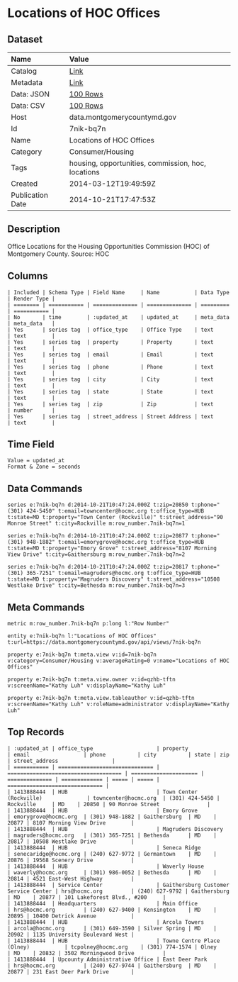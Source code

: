 # Locations of HOC Offices

## Dataset

| Name | Value |
| :--- | :---- |
| Catalog | [Link](https://catalog.data.gov/dataset/locations-of-hoc-offices-9ebc4) |
| Metadata | [Link](https://data.montgomerycountymd.gov/api/views/7nik-bq7n) |
| Data: JSON | [100 Rows](https://data.montgomerycountymd.gov/api/views/7nik-bq7n/rows.json?max_rows=100) |
| Data: CSV | [100 Rows](https://data.montgomerycountymd.gov/api/views/7nik-bq7n/rows.csv?max_rows=100) |
| Host | data.montgomerycountymd.gov |
| Id | 7nik-bq7n |
| Name | Locations of HOC Offices |
| Category | Consumer/Housing |
| Tags | housing, opportunities, commission, hoc, locations |
| Created | 2014-03-12T19:49:59Z |
| Publication Date | 2014-10-21T17:47:53Z |

## Description

Office Locations for the Housing Opportunities Commission (HOC) of Montgomery County. Source: HOC

## Columns

```ls
| Included | Schema Type | Field Name     | Name           | Data Type | Render Type |
| ======== | =========== | ============== | ============== | ========= | =========== |
| No       | time        | :updated_at    | updated_at     | meta_data | meta_data   |
| Yes      | series tag  | office_type    | Office Type    | text      | text        |
| Yes      | series tag  | property       | Property       | text      | text        |
| Yes      | series tag  | email          | Email          | text      | text        |
| Yes      | series tag  | phone          | Phone          | text      | text        |
| Yes      | series tag  | city           | City           | text      | text        |
| Yes      | series tag  | state          | State          | text      | text        |
| Yes      | series tag  | zip            | Zip            | text      | number      |
| Yes      | series tag  | street_address | Street Address | text      | text        |
```

## Time Field

```ls
Value = updated_at
Format & Zone = seconds
```

## Data Commands

```ls
series e:7nik-bq7n d:2014-10-21T10:47:24.000Z t:zip=20850 t:phone="(301) 424-5450" t:email=towncenter@hocmc.org t:office_type=HUB t:state=MD t:property="Town Center (Rockville)" t:street_address="90 Monroe Street" t:city=Rockville m:row_number.7nik-bq7n=1

series e:7nik-bq7n d:2014-10-21T10:47:24.000Z t:zip=20877 t:phone="(301) 948-1882" t:email=emorygrove@hocmc.org t:office_type=HUB t:state=MD t:property="Emory Grove" t:street_address="8107 Morning View Drive" t:city=Gaithersburg m:row_number.7nik-bq7n=2

series e:7nik-bq7n d:2014-10-21T10:47:24.000Z t:zip=20817 t:phone="(301) 365-7251" t:email=magruders@hocmc.org t:office_type=HUB t:state=MD t:property="Magruders Discovery" t:street_address="10508 Westlake Drive" t:city=Bethesda m:row_number.7nik-bq7n=3
```

## Meta Commands

```ls
metric m:row_number.7nik-bq7n p:long l:"Row Number"

entity e:7nik-bq7n l:"Locations of HOC Offices" t:url=https://data.montgomerycountymd.gov/api/views/7nik-bq7n

property e:7nik-bq7n t:meta.view v:id=7nik-bq7n v:category=Consumer/Housing v:averageRating=0 v:name="Locations of HOC Offices"

property e:7nik-bq7n t:meta.view.owner v:id=qzhb-tftn v:screenName="Kathy Luh" v:displayName="Kathy Luh"

property e:7nik-bq7n t:meta.view.tableauthor v:id=qzhb-tftn v:screenName="Kathy Luh" v:roleName=administrator v:displayName="Kathy Luh"
```

## Top Records

```ls
| :updated_at | office_type                    | property                             | email                 | phone          | city          | state | zip   | street_address                 | 
| =========== | ============================== | ==================================== | ===================== | ============== | ============= | ===== | ===== | ============================== | 
| 1413888444  | HUB                            | Town Center (Rockville)              | towncenter@hocmc.org  | (301) 424-5450 | Rockville     | MD    | 20850 | 90 Monroe Street               | 
| 1413888444  | HUB                            | Emory Grove                          | emorygrove@hocmc.org  | (301) 948-1882 | Gaithersburg  | MD    | 20877 | 8107 Morning View Drive        | 
| 1413888444  | HUB                            | Magruders Discovery                  | magruders@hocmc.org   | (301) 365-7251 | Bethesda      | MD    | 20817 | 10508 Westlake Drive           | 
| 1413888444  | HUB                            | Seneca Ridge                         | senecaridge@hocmc.org | (240) 627-9772 | Germantown    | MD    | 20876 | 19568 Scenery Drive            | 
| 1413888444  | HUB                            | Waverly House                        | waverly@hocmc.org     | (301) 986-0052 | Bethesda      | MD    | 20814 | 4521 East-West Highway         | 
| 1413888444  | Service Center                 | Gaithersburg Customer Service Center | hrs@hocmc.org         | (240) 627-9792 | Gaithersburg  | MD    | 20877 | 101 Lakeforest Blvd., #200     | 
| 1413888444  | Headquarters                   | Main Office                          | hrs@hocmc.org         | (240) 627-9400 | Kensington    | MD    | 20895 | 10400 Detrick Avenue           | 
| 1413888444  | HUB                            | Arcola Towers                        | arcola@hocmc.org      | (301) 649-3590 | Silver Spring | MD    | 20902 | 1135 University Boulevard West | 
| 1413888444  | HUB                            | Towne Centre Place (Olney)           | tcpolney@hocmc.org    | (301) 774-1574 | Olney         | MD    | 20832 | 3502 Morningwood Drive         | 
| 1413888444  | Upcounty Administrative Office | East Deer Park                       | hrs@hocmc.org         | (240) 627-9744 | Gaithersburg  | MD    | 20877 | 231 East Deer Park Drive       | 
```
